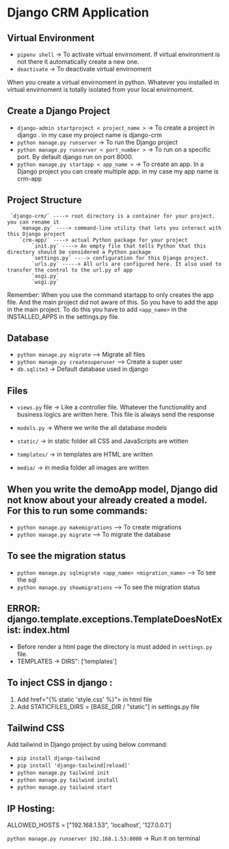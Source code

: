 # Django CRM Application

## Virtual Environment

- `pipenv shell` -> To activate virtual envirnoment. If virtual environment is not there it automatically create a new one.
- `deactivate` -> To deactivate virtual envirnoment

When you create a virtual envirnoment in python. Whatever you installed in virtual envirnoment is totally isolated from your local envirnoment.

## Create a Django Project

- `django-admin startproject < project_name >` -> To create a project in django . in my case my project name is django-crm
- `python manage.py runserver` -> To run the Django project
- `python manage.py runserver < port_number >` -> To run on a specific port. By default django run on port 8000.
- `python manage.py startapp < app_name >` -> To create an app. In a Django project you can create multiple app.
  in my case my app name is crm-app

## Project Structure

```
 `django-crm/` ----> root directory is a container for your project. you can rename it
    `manage.py` ----> command-line utility that lets you interact with this Django project
    `crm-app/` ----> actual Python package for your project
        `init.py` ----> An empty file that tells Python that this directory should be considered a Python package
        `settings.py` ----> configuration for this Django project.
        `urls.py` -----> All urls are configured here. It also used to transfer the control to the url.py of app
        `asgi.py`
        `wsgi.py`
```

Remember: When you use the command startapp to only creates the app file. And the main project did not aware of this.
So you have to add the app in the main project. To do this you have to add
`<app_name>` in the INSTALLED_APPS in the settings.py file.

## Database

- `python manage.py migrate` --> Migrate all files
- `python manage.py createsuperuser` --> Create a super user
- `db.sqlite3` -> Default database used in django

## Files

- `views.py` file -> Like a controller file. Whatever the functionality and business logics are written here. This file is always send the response

- `models.py` -> Where we write the all database models

- `static/` -> in static folder all CSS and JavaScripts are wtitten
- `templates/` -> in templates are HTML are written
- `media/` -> in media folder all images are written

## When you write the demoApp model, Django did not know about your already created a model. For this to run some commands:

- `python manage.py makemigrations` --> To create migrations
- `python manage.py migrate` --> To migrate the database

## To see the migration status

- `python manage.py sqlmigrate <app_name> <migration_name>` --> To see the sql
- `python manage.py showmigrations` --> To see the migration status

## ERROR: django.template.exceptions.TemplateDoesNotExist: index.html

- Before render a html page the directory is must added in `settings.py` file.
- TEMPLATES -> DIRS": ['templates']

## To inject CSS in django :

1. Add href="{% static 'style.css' %}"> in html file
2. Add STATICFILES_DIRS = [BASE_DIR / "static"] in settings.py file

## Tailwind CSS

Add tailwind in Django project by using below command:

- `pip install django-tailwind`
- `pip install 'django-tailwind[reload]'`
- `python manage.py tailwind init`
- `python manage.py tailwind install`
- `python manage.py tailwind start`

## IP Hosting:

ALLOWED_HOSTS = ["192.168.1.53", 'localhost', '127.0.0.1']

`python manage.py runserver 192.168.1.53:8000` -> Run it on terminal
